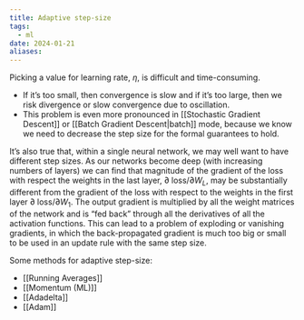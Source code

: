 ```yaml
---
title: Adaptive step-size
tags:
  - ml
date: 2024-01-21
aliases:
---
```

Picking a value for learning rate, $\eta$, is difficult and time-consuming. 
- If it’s too small, then convergence is slow and if it’s too large, then we risk divergence or slow convergence due to oscillation. 
- This problem is even more pronounced in [[Stochastic Gradient Descent]] or [[Batch Gradient Descent|batch]] mode, because we know we need to decrease the step size for the formal guarantees to hold.

It’s also true that, within a single neural network, we may well want to have different step sizes. As our networks become deep (with increasing numbers of layers) we can find that magnitude of the gradient of the loss with respect the weights in the last layer, $\partial \text{ loss} / {\partial}W_{L}$, may be substantially different from the gradient of the loss with respect to the weights in the first layer $\partial \text{ loss} / \partial W_{1}$. The output gradient is multiplied by all the weight matrices of the network and is “fed back” through all the derivatives of all the activation functions. This can lead to a problem of exploding or vanishing gradients, in which the back-propagated gradient is much too big or small to be used in an update rule with the same step size.

Some methods for adaptive step-size:
- [[Running Averages]]
- [[Momentum (ML)]]
- [[Adadelta]]
- [[Adam]]

